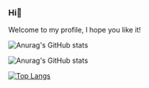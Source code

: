 ### Hi👋
Welcome to my profile, I hope you like it!

<!--
**Felipe-FCampos/Felipe-FCampos** is a ✨ _special_ ✨ repository because its `README.md` (this file) appears on your GitHub profile.

Here are some ideas to get you started:

- 🔭 I’m currently working on ...
- 🌱 I’m currently learning ...
- 👯 I’m looking to collaborate on ...
- 🤔 I’m looking for help with ...
- 💬 Ask me about ...
- 📫 How to reach me: ...
- 😄 Pronouns: ...
- ⚡ Fun fact: ...
-->

![Anurag's GitHub stats](https://github-readme-stats-git-masterrstaa-rickstaa.vercel.app/api?username=felipe-fcampos&show_icons=true&theme=dark)

![Anurag's GitHub stats](https://github-readme-stats.vercel.app/api?username=felipe-fcampos&show=reviews,discussions_started,discussions_answered,prs_merged,prs_merged_percentage_icons=true&theme=dark)

[![Top Langs](https://github-readme-stats-git-masterrstaa-rickstaa.vercel.app/api/top-langs/?username=anuraghazra&layout=compact&theme=dark)](https://github.com/anuraghazra/github-readme-stats)
